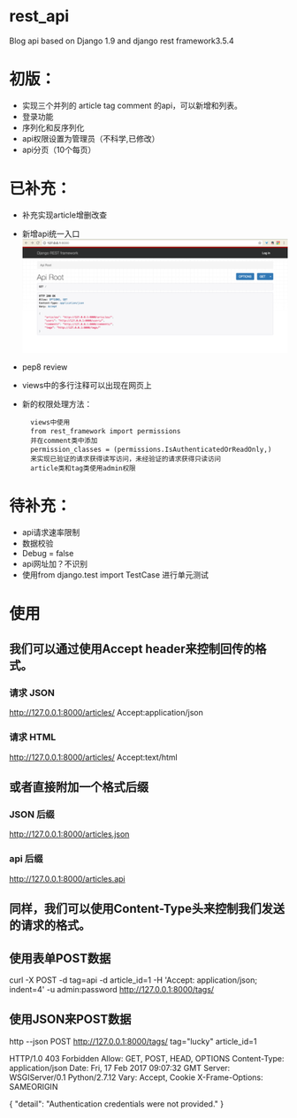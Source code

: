 # rest_api
Blog api based on Django 1.9 and django rest framework3.5.4
# 初版：

- 实现三个并列的 article tag comment 的api，可以新增和列表。
- 登录功能
- 序列化和反序列化
- api权限设置为管理员（不科学,已修改）
- api分页（10个每页）


# 已补充：
- 补充实现article增删改查
- 新增api统一入口
![root](https://github.com/BubuYo/rest_api/blob/master/root.png)
- pep8 review
- views中的多行注释可以出现在网页上
- 新的权限处理方法：

        views中使用
        from rest_framework import permissions
        并在comment类中添加
        permission_classes = (permissions.IsAuthenticatedOrReadOnly,)
        来实现已验证的请求获得读写访问，未经验证的请求获得只读访问
        article类和tag类使用admin权限

# 待补充：
- api请求速率限制
- 数据校验
- Debug = false
- api网址加？不识别
- 使用from django.test import TestCase 进行单元测试



# 使用
## 我们可以通过使用Accept header来控制回传的格式。
### 请求 JSON
http://127.0.0.1:8000/articles/ Accept:application/json
### 请求 HTML
http://127.0.0.1:8000/articles/ Accept:text/html        
## 或者直接附加一个格式后缀
### JSON 后缀
http://127.0.0.1:8000/articles.json 
### api 后缀
http://127.0.0.1:8000/articles.api   

## 同样，我们可以使用Content-Type头来控制我们发送的请求的格式。

## 使用表单POST数据
curl -X POST -d tag=api -d article_id=1 -H 'Accept: application/json; indent=4' -u admin:password http://127.0.0.1:8000/tags/

## 使用JSON来POST数据
http --json POST http://127.0.0.1:8000/tags/ tag="lucky" article_id=1

HTTP/1.0 403 Forbidden
Allow: GET, POST, HEAD, OPTIONS
Content-Type: application/json
Date: Fri, 17 Feb 2017 09:07:32 GMT
Server: WSGIServer/0.1 Python/2.7.12
Vary: Accept, Cookie
X-Frame-Options: SAMEORIGIN

{
    "detail": "Authentication credentials were not provided."
}
